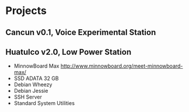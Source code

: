 # Projects

## Cancun v0.1, Voice Experimental Station

## Huatulco v2.0, Low Power Station 

- MinnowBoard Max http://www.minnowboard.org/meet-minnowboard-max/
- SSD ADATA 32 GB
- Debian Wheezy
- Debian Jessie
- SSH Server
- Standard System Utilities


